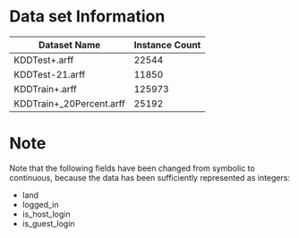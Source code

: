 # Data set Information


| Dataset Name              | Instance Count    |
|-------------------------  |----------------   |
| KDDTest+.arff             | 22544             |
| KDDTest-21.arff           | 11850             |
| KDDTrain+.arff            | 125973            |
| KDDTrain+_20Percent.arff  | 25192             |


# Note

Note that the following fields have been changed from symbolic to continuous, because the data
has been sufficiently represented as integers:

- land
- logged_in
- is_host_login
- is_guest_login